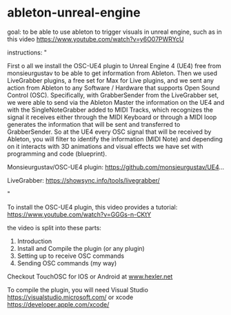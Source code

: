 # ableton-unreal-engine

goal: to be able to use ableton to trigger visuals in unreal engine, such as in this video https://www.youtube.com/watch?v=y6O07PWRYcU

instructions: "

First o all we install the OSC-UE4 plugin to Unreal Engine 4 (UE4) free from monsieurgustav to be able to get information from Ableton. 
Then we used LiveGrabber plugins, a free set for Max for Live plugins, and we sent any action from Ableton to any Software / Hardware that supports Open Sound Control (OSC). 
Specifically, with GrabberSender from the LiveGrabber set, we were able to send via the Ableton Master the information on the UE4 and with the SingleNoteGrabber added to MIDI Tracks, which recognizes the signal it receives either through the MIDI Keyboard or through a MIDI loop generates the information that will be sent and transferred to GrabberSender. 
So at the UE4 every OSC signal that will be received by Ableton, you will filter to identify the information (MIDI Note) and depending on it interacts with 3D animations and visual effects we have set with programming and code (blueprint).

Monsieurgustav/OSC-UE4 plugin: https://github.com/monsieurgustav/UE4...

LiveGrabber: https://showsync.info/tools/livegrabber/

"

To install the OSC-UE4 plugin, this video provides a tutorial: https://www.youtube.com/watch?v=GGGs-n-CKtY

the video is split into these parts: 

1. Introduction
2. Install and Compile the plugin (or any plugin)
3. Setting up to receive OSC commands
4. Sending OSC commands (my way)

Checkout TouchOSC for IOS or Android at www.hexler.net

To compile the plugin, you will need Visual Studio https://visualstudio.microsoft.com/ or xcode https://developer.apple.com/xcode/


